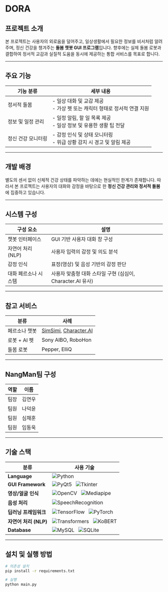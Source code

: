 # DORA

## 프로젝트 소개
본 프로젝트는 사용자의 외로움을 덜어주고, 일상생활에서 필요한 정보를 비서처럼 알려주며, 정신 건강을 챙겨주는 **돌봄 챗봇 GUI 프로그램**입니다. 향후에는 실제 돌봄 로봇과 결합하여 정서적 교감과 실질적 도움을 동시에 제공하는 통합 서비스를 목표로 합니다.

---

## 주요 기능

| 기능 분류         | 세부 내용 |
|------------------|-----------|
| 정서적 돌봄       | - 일상 대화 및 교감 제공<br>- 가상 펫 또는 캐릭터 형태로 정서적 연결 지원 |
| 정보 및 일정 관리 | - 일정 알림, 할 일 목록 제공<br>- 일상 정보 및 유용한 생활 팁 전달 |
| 정신 건강 모니터링 | - 감정 인식 및 상태 모니터링<br>- 위급 상황 감지 시 경고 및 알림 제공 |

---

## 개발 배경
별도의 센서 없이 신체적 건강 상태를 파악하는 데에는 현실적인 한계가 존재합니다. 따라서 본 프로젝트는 사용자의 대화와 감정을 바탕으로 한 **정신 건강 관리와 정서적 돌봄**에 집중하고 있습니다.

---

## 시스템 구성

| 구성 요소           | 설명 |
|--------------------|------|
| 챗봇 인터페이스     | GUI 기반 사용자 대화 창 구성 |
| 자연어 처리 (NLP)   | 사용자 입력의 감정 및 의도 분석 |
| 감정 인식           | 표정(영상) 및 음성 기반의 감정 판단 |
| 대화 페르소나 시스템 | 사용자 맞춤형 대화 스타일 구현 (심심이, Character.AI 유사) |

---

## 참고 서비스

| 분류         | 사례 |
|--------------|------|
| 페르소나 챗봇 | [SimSimi](https://simsimi.com), [Character.AI](https://beta.character.ai/) |
| 로봇 + AI 펫  | Sony AIBO, RoboHon |
| 돌봄 로봇     | Pepper, ElliQ |

---

## **NangMan**팀 구성

| 역할   | 이름       |
|--------|------------|
| 팀장   | 김연우     |
| 팀원   | 나덕윤     |
| 팀원   | 심채훈     |
| 팀원   | 임동욱     |

---

## 기술 스택

| **분류**               | **사용 기술** |
|------------------------|----------------------------------------------------------------------------------------------------------------------------------------------------------------------------------------------------------------------------------------------------------------|
| **Language**           | ![Python](https://img.shields.io/badge/Python-3.10-blue?style=flat-square&logo=Python&logoColor=white) |
| **GUI Framework**      | ![PyQt5](https://img.shields.io/badge/PyQt5-GUI%20Framework-green?style=flat-square&logo=qt&logoColor=white) &nbsp; ![Tkinter](https://img.shields.io/badge/Tkinter-GUI%20Framework-lightgrey?style=flat-square) |
| **영상/얼굴 인식**      | ![OpenCV](https://img.shields.io/badge/OpenCV-Video%20Processing-orange?style=flat-square&logo=opencv&logoColor=white) &nbsp; ![Mediapipe](https://img.shields.io/badge/Mediapipe-Face%20Landmarks-red?style=flat-square) |
| **음성 처리**          | ![SpeechRecognition](https://img.shields.io/badge/SpeechRecognition-Audio-yellow?style=flat-square) |
| **딥러닝 프레임워크**   | ![TensorFlow](https://img.shields.io/badge/TensorFlow-ML-orange?style=flat-square&logo=tensorflow) &nbsp; ![PyTorch](https://img.shields.io/badge/PyTorch-DeepLearning-red?style=flat-square&logo=pytorch) |
| **자연어 처리 (NLP)**  | ![Transformers](https://img.shields.io/badge/Transformers-HuggingFace-yellow?style=flat-square&logo=huggingface) &nbsp; ![KoBERT](https://img.shields.io/badge/KoBERT-Korean%20NLP-blue?style=flat-square) |
| **Database**           | ![MySQL](https://img.shields.io/badge/MySQL-Database-blue?style=flat-square&logo=mysql) &nbsp; ![SQLite](https://img.shields.io/badge/SQLite-LightweightDB-lightblue?style=flat-square&logo=sqlite) |

---

## 설치 및 실행 방법

```bash
# 의존성 설치
pip install -r requirements.txt

# 실행
python main.py
